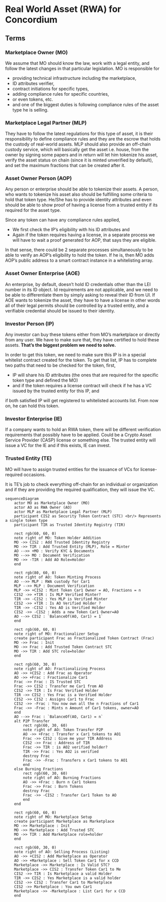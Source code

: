 # Real World Asset (RWA) for Concordium

## Terms

### Marketplace Owner (MO)

We assume that MO should know the law, work with a legal entity, and follow the latest changes in that particular legislation. MO is responsible for

* providing technical infrastructure including the marketplace,
* ID attributes verifier,
* contract initiations for specific types,
* adding compliance rules for specific countries,
* or even tokens, etc.
* and one of the biggest duties is following compliance rules of the asset type he is selling.

### Marketplace Legal Partner (MLP)

They have to follow the latest regulations for this type of asset,
it is their responsibility to define compliance rules and
they are the escrow that holds the custody of real-world assets.
MLP should also provide an off-chain custody service, which will basically get the asset i.e. house, from the owner by signing some papers and in return will let him tokenize his asset,
verify the asset status on chain (since it is minted unverified by default),
and set the maximum fractions that can be created after it.

### Asset Owner Person (AOP)

Any person or enterprise should be able to tokenize their assets. A person, who wants to tokenize his asset also should be fulfilling some criteria to hold that token type.
He/She has to provide identity attributes and
even should be able to show proof of having a license from a trusted entity if its required for the asset type.

Since any token can have any compliance rules applied,

* We first check the IP’s eligibility with his ID attributes and
* Again if the token requires having a license, in a separate process we will have to wait a proof generated for AOP, that says they are eligible.

In that sense, there could be 2 separate processes simultaneously to be able to verify an AOP’s eligibility to hold the token. If he is, then MO adds AOP’s public address to a smart contract instance in a whitelisting array.

### Asset Owner Enterprise (AOE)

An enterprise, by default, doesn’t hold ID credentials other than the LEI number in its ID object. Id requirements are not applicable, and we need to be able to differentiate them by simply asking to reveal their ID from UI. If AOE wants to tokenize the asset, they have to have a license in other words all of their legal permits should be controlled by a trusted entity, and a verifiable credential should be issued to their identity.

### Investor Person (IP)

Any investor can buy these tokens either from MO’s marketplace or directly from any user. We have to make sure that, they have certified to hold these assets. **That’s the biggest problem we need to solve.**

In order to get this token, we need to make sure this IP is in a special whitelist contract created for the token. To get that list, IP has to complete two paths that need to be checked for the token, first,

* IP will share his ID attributes (the ones that are required for the specific token type and defined the MO)
* and if the token requires a license contract will check if he has a VC issued by the trusted entity for this IP, and

if both satisfied IP will get registered to whitelisted accounts list. From now on, he can hold this token.

### Investor Enterprise (IE)

If a company wants to hold an RWA token, there will be different verification requirements that possibly have to be applied. Could be a Crypto Asset Service Provider (CASP) license or something else. The trusted entity will issue a VC for the IE and if this exists, IE can invest.

### Trusted Entity (TE)

MO will have to assign trusted entities for the issuance of VCs for license-required occasions.

It is TE’s job to check everything off-chain for an individual or organization and if they are providing the required qualification, they will issue the VC.

```mermaid
sequenceDiagram
    actor MO as Marketplace Owner (MO)
    actor AO as RWA Owner (AO)
    actor MLP as Marketplace Legal Partner (MLP)
    participant CIS2 as Security Token Contract (STC) <br/> Represents a single token type
    participant TIR as Trusted Identity Registry (TIR)

    rect rgb(60, 60, 0)
    note right of MO: Token Holder Addition
    MO ->> CIS2 : Add Trusted Identity Registry
    MO ->> TIR : Add Trusted Entity (MLP), Role = Minter
    AO -->> +MO : Verify KYC & Documents
    MO -->> MO : Document Verification
    MO ->> -TIR : Add AO Role=Holder
    end 

    rect rgb(80, 60, 0)
    note right of AO: Token Minting Process
    AO -->> MLP : RWA custody for Car1
    MLP -->> MLP : Document Verification
    MLP ->> +CIS2 : Mint Token Car1 Owner = AO, Fractions = n
    CIS2 ->> +TIR : Is MLP Verified Minter?
    TIR ->> -CIS2 : Yes MLP is Verified Minter
    CIS2 ->> +TIR : Is AO Verified Holder ?
    TIR ->> -CIS2 : Yes AO is Verified Holder
    CIS2 ->> -CIS2 : Adds a new Token Car1 Owner=AO
    AO -->> CIS2 : `BalanceOf(AO, Car1) = 1`
    end

    rect rgb(60, 60, 0)
    note right of MO: Fractionalizer Setup
    create participant Frac as Fractionalized Token Contract (Frac)
    MO ->> Frac : Init
    MO ->> Frac : Add Trusted Token Contract STC
    MO ->> TIR : Add STC role=holder
    end

    rect rgb(60, 30, 0)
    note right of AO: Fractionalizing Process
    AO ->> +CIS2 : Add Frac as Operator
    AO ->> +Frac : Fractionalize Car1
    Frac ->> Frac : IS Trusted STC
    Frac ->> CIS2 : Transfer me Car1 from AO
    CIS2 ->> TIR : Is Frac Verified Holder
    TIR ->> CIS2 : Yes Frac is a Verified Holder
    CIS2 ->> CIS2 : Assigns Car1 to Frac
    CIS2 ->> -Frac : You now own all the n Fractions of Car1
    Frac ->> -Frac : Mints n Amount of Car1 tokens, owner=AO
    end 
    AO -->> Frac : `BalanceOf(AO, Car1) = n`
    alt P2P Transfer
        rect rgb(60, 30, 60)
        note right of AO: Token Transfer P2P
        AO ->> +Frac : Transfer x Car1 tokens to AO1
        Frac ->> CIS2 : Give me your TIR Address
        CIS2 ->> Frac : Address of TIR
        Frac ->> TIR : is AO2 verified holder?
        TIR ->> Frac : Yes AO2 is verified
        destroy Frac
        Frac ->> -Frac : Transfers x Car1 tokens to AO1
        end
    else Burning Fractions
        rect rgb(60, 30, 60)
        note right of AO: Burning Fractions
        AO ->> +Frac : Burn n Car1 tokens
        Frac ->> Frac : Burn Tokens
        destroy Frac
        Frac ->> -CIS2 : Transfer Car1 Token to AO
        end
    end

    rect rgb(60, 60, 0)
    note right of MO: Marketplace Setup
    create participant Marketplace as Marketplace
    MO ->> Marketplace : Init
    MO ->> Marketplace : Add Trusted STC
    MO ->> TIR : Add Marketplace role=holder
    end

    rect rgb(60, 30, 0)
    note right of AO: Selling Process (Listing)
    AO ->> +CIS2 : Add Marketplace as Operator
    AO ->> +Marketplace : Sell Token Car1 for x CCD
    Marketplace ->> Marketplace : Is Valid STC?
    Marketplace ->> CIS2 : Transfer Token Car1 to Me
    CIS2 ->> TIR : Is Marketplace a valid Holder
    TIR ->> CIS2 : Yes Marketplace is a valid holder
    CIS2 ->> CIS2 : Transfer Car1 to Marketplace
    CIS2 ->> Marketplace : You own Car1
    Marketplace ->> -Marketplace : List Car1 for x CCD
    end
```
